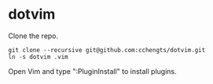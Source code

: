 dotvim
======

Clone the repo.

    git clone --recursive git@github.com:cchengts/dotvim.git
    ln -s dotvim .vim

Open Vim and type ":PluginInstall" to install plugins.
